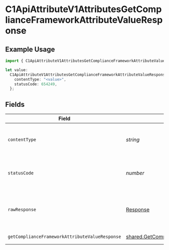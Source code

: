 # C1ApiAttributeV1AttributesGetComplianceFrameworkAttributeValueResponse

## Example Usage

```typescript
import { C1ApiAttributeV1AttributesGetComplianceFrameworkAttributeValueResponse } from "conductorone-sdk-typescript/sdk/models/operations";

let value:
  C1ApiAttributeV1AttributesGetComplianceFrameworkAttributeValueResponse = {
    contentType: "<value>",
    statusCode: 654249,
  };
```

## Fields

| Field                                                                                                                             | Type                                                                                                                              | Required                                                                                                                          | Description                                                                                                                       |
| --------------------------------------------------------------------------------------------------------------------------------- | --------------------------------------------------------------------------------------------------------------------------------- | --------------------------------------------------------------------------------------------------------------------------------- | --------------------------------------------------------------------------------------------------------------------------------- |
| `contentType`                                                                                                                     | *string*                                                                                                                          | :heavy_check_mark:                                                                                                                | HTTP response content type for this operation                                                                                     |
| `statusCode`                                                                                                                      | *number*                                                                                                                          | :heavy_check_mark:                                                                                                                | HTTP response status code for this operation                                                                                      |
| `rawResponse`                                                                                                                     | [Response](https://developer.mozilla.org/en-US/docs/Web/API/Response)                                                             | :heavy_check_mark:                                                                                                                | Raw HTTP response; suitable for custom response parsing                                                                           |
| `getComplianceFrameworkAttributeValueResponse`                                                                                    | [shared.GetComplianceFrameworkAttributeValueResponse](../../../sdk/models/shared/getcomplianceframeworkattributevalueresponse.md) | :heavy_minus_sign:                                                                                                                | Successful response                                                                                                               |